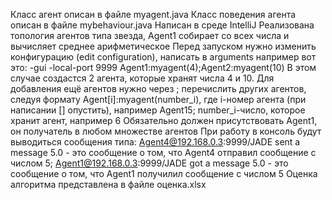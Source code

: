 Класс агент описан в файле myagent.java
Класс поведения агента описан в файле mybehaviour.java
Написан в среде IntelliJ
Реализована топология агентов типа звезда, Agent1 собирает со всех числа и вычисляет среднее арифметическое
Перед запуском нужно изменить конфигурацию (edit configuration), написать в arguments например вот это:
-gui -local-port 9999 Agent1:myagent(4);Agent2:myagent(10)
В этом случае создастся 2 агента, которые хранят числа 4 и 10. Для добавления ещё агентов нужно через ; перечислить других агентов, следуя формату Agent[i]:myagent(number_i),
где i-номер агента (при написании [] опустить), например Agent15; number_i-число, которое хранит агент, например 6
Обязательно должен присутствовать Agent1, он получатель в любом множестве агентов
При работу в консоль будут выводиться сообщения типа: 
Agent4@192.168.0.3:9999/JADE sent a message 5.0 - это сообщение о том, что Agent4 отправил сообщение с числом 5;
Agent1@192.168.0.3:9999/JADE got a message 5.0 - это сообщение о том, что Agent1 получилил сообщение с числом 5
Оценка алгоритма представлена в файле оценка.xlsx

